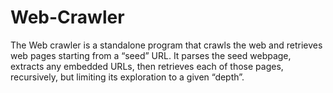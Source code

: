 # Web-Crawler
The Web crawler is a standalone program that crawls the web and retrieves web pages starting from a “seed” URL. It parses the seed webpage, extracts any embedded URLs, then retrieves each of those pages, recursively, but limiting its exploration to a given “depth”.
